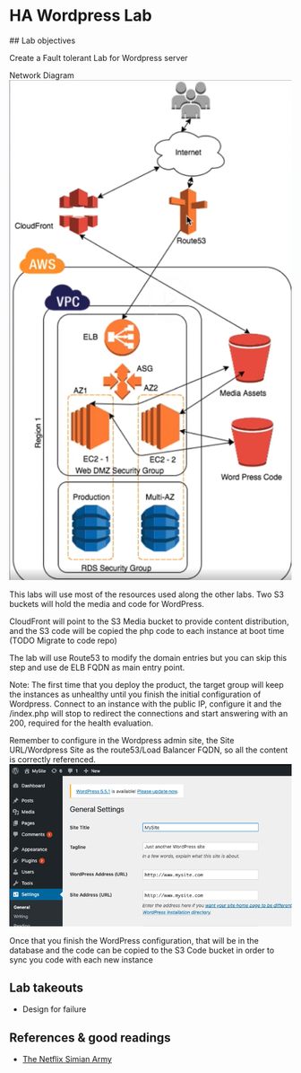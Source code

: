 # HA Wordpress Lab

## Lab objectives

Create a Fault tolerant Lab for Wordpress server

Network Diagram
![Network-Diagram](../images/HA-Design.png)

This labs will use most of the resources used along the other labs. Two S3 buckets will hold the media and code for WordPress. 

CloudFront will point to the S3 Media bucket to provide content distribution, and the S3 code will be copied the php code to each instance at boot time (TODO Migrate to code repo)

The lab will use Route53 to modify the domain entries but you can skip this step and use de ELB FQDN as main entry point.

Note: The first time that you deploy the product, the target group will keep the instances as unhealthy until you finish the initial configuration of Wordpress. Connect to an instance with the public IP, configure it and the /index.php will stop to redirect the connections and start answering with an 200, required for the health evaluation.

Remember to configure in the Wordpress admin site, the Site URL/Wordpress Site as the route53/Load Balancer FQDN, so all the content is correctly referenced.
![Wordpress Config](../images/wp-config.png)

Once that you finish the WordPress configuration, that will be in the database and the code can be copied to the S3 Code bucket in order to sync you code with each new instance


## Lab takeouts

* Design for failure

## References & good readings
* [The Netflix Simian Army](https://netflixtechblog.com/the-netflix-simian-army-16e57fbab116)
